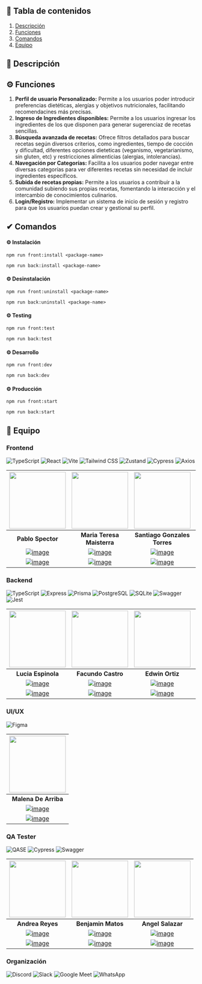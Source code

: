 ## **📑 Tabla de contenidos**
1. [Descripción](#-descripción)
2. [Funciones](#-funciones)
3. [Comandos](#-comandos)
4. [Equipo](#-equipo)

## **📝 Descripción**

## **⚙ Funciones**
1. **Perfil de usuario Personalizado:** Permite a los usuarios poder introducir preferencias dietéticas, alergías y objetivos nutricionales, facilitando recomendacines más precisas.
2. **Ingreso de Ingredientes disponibles:** Permite a los usuarios ingresar los ingredientes de los que disponen para generar sugerenciaz de recetas sencillas.
3. **Búsqueda avanzada de recetas:** Ofrece filtros detallados para buscar recetas según diversos criterios, como ingredientes, tiempo de cocción y dificultad, diferentes opciones dieteticas (veganismo, vegetarianismo, sin gluten, etc) y restricciones alimenticias (alergias, intolerancias).
4. **Navegación por Categorías:** Facilita a los usuarios poder navegar entre diversas categorías para ver diferentes recetas sin necesidad de incluir ingredientes específicos.
5. **Subida de recetas propias:** Permite a los usuarios a contribuir a la comunidad subiendo sus propias recetas, fomentando la interacción y el intercambio de conocimientos culinarios.
6. **Login/Registro:** Implementar un sistema de inicio de sesión y registro para que los usuarios puedan crear y gestional su perfil.


## **✔ Comandos**
#### ⚙ Instalación
```
npm run front:install <package-name>
```
```
npm run back:install <package-name>
```
#### ⚙ Desinstalación
```
npm run front:uninstall <package-name>
```
```
npm run back:uninstall <package-name>
```
#### ⚙ Testing
```
npm run front:test
```
```
npm run back:test
```
#### ⚙ Desarrollo
```
npm run front:dev
```
```
npm run back:dev
```
#### ⚙ Producción
```
npm run front:start
```
```
npm run back:start
```
## **👥 Equipo**
### **Frontend**
![TypeScript](https://img.shields.io/badge/TypeScript-blue.svg?style=for-the-badge&logo=TypeScript&logoColor=white)
![React](https://img.shields.io/badge/React-149eca?style=for-the-badge&logo=react&logoColor=fff)
![Vite](https://img.shields.io/badge/Vite-646CFF?style=for-the-badge&logo=Vite&logoColor=white)
![Tailwind CSS](https://img.shields.io/badge/Tailwind_CSS-38B2AC?style=for-the-badge&logo=tailwind-css&logoColor=white)
![Zustand](https://img.shields.io/badge/Zustand-orange.svg?style=for-the-badge&logoColor=white)
![Cypress](https://img.shields.io/badge/-Cypress-green?&style=for-the-badge&logo=cypress&logoColor=white)
![Axios](https://img.shields.io/badge/-Axios-6b4996?&style=for-the-badge&logo=axios&logoColor=white)

|<img src="https://avatars.githubusercontent.com/u/40707996?v=4" width="150px"/>|<img src="https://avatars.githubusercontent.com/u/128553636?v=4" width="150px"/>|<img src="https://avatars.githubusercontent.com/u/102869200?v=4" width="150px"/>|<img src="https://avatars.githubusercontent.com/u/99541983?v=4" width="150px"/>|<img src="https://avatars.githubusercontent.com/u/43822147?v=4" width="150px"/>|
| :------------: | :------------: | :------------: | :------------: |  :------------: |
|**Pablo Spector**|**Maria Teresa Maisterra**|**Santiago Gonzales Torres**|**Milton Pulido**|**Jorge Galleguillos**|
|[![image](https://img.shields.io/badge/linkedin%20-%230077B5.svg?&style=for-the-badge&logo=linkedin&logoColor=white)](https://www.linkedin.com/in/pablo-spector/)|[![image](https://img.shields.io/badge/linkedin%20-%230077B5.svg?&style=for-the-badge&logo=linkedin&logoColor=white)](http://www.linkedin.com/in/mariateresamaisterra)|[![image](https://img.shields.io/badge/linkedin%20-%230077B5.svg?&style=for-the-badge&logo=linkedin&logoColor=white)](https://www.linkedin.com/in/santiagogonzalez0892/)|[![image](https://img.shields.io/badge/linkedin%20-%230077B5.svg?&style=for-the-badge&logo=linkedin&logoColor=white)](https://www.linkedin.com/in/milton-pulido-mendieta-76b66a21a/)|[![image](https://img.shields.io/badge/linkedin%20-%230077B5.svg?&style=for-the-badge&logo=linkedin&logoColor=white)](https://www.linkedin.com/in/jorge-galleguillos-pereira-00b038151/)|
|[![image](https://img.shields.io/badge/github-%23121011.svg?&style=for-the-badge&logo=github&logoColor=white)](https://github.com/PabloElectricista)|[![image](https://img.shields.io/badge/github-%23121011.svg?&style=for-the-badge&logo=github&logoColor=white)](https://github.com/mtmaisterra)|[![image](https://img.shields.io/badge/github-%23121011.svg?&style=for-the-badge&logo=github&logoColor=white)](https://github.com/SantiagoGonzalez0892)|[![image](https://img.shields.io/badge/github-%23121011.svg?&style=for-the-badge&logo=github&logoColor=white)](https://github.com/Milt-ONfire)|[![image](https://img.shields.io/badge/github-%23121011.svg?&style=for-the-badge&logo=github&logoColor=white)](https://github.com/jgp1998)|

### **Backend**
![TypeScript](https://img.shields.io/badge/TypeScript-blue.svg?style=for-the-badge&logo=TypeScript&logoColor=white)
![Express](https://img.shields.io/badge/Express%20js-000000?style=for-the-badge&logo=express&logoColor=white)
![Prisma](https://img.shields.io/badge/Prisma-3982CE?style=for-the-badge&logo=Prisma&logoColor=white)
![PostgreSQL](https://img.shields.io/badge/postgresql-4169e1?style=for-the-badge&logo=postgresql&logoColor=white)
![SQLite](https://img.shields.io/badge/SQLite-003B57?style=for-the-badge&logo=sqlite&logoColor=white)
![Swagger](https://img.shields.io/badge/-Swagger-%23Clojure?style=for-the-badge&logo=swagger&logoColor=white)
![Jest](https://img.shields.io/badge/-Jest-%23Clojure?style=for-the-badge&logo=jest&logoColor=white) 

|<img src="https://avatars.githubusercontent.com/u/70167254?v=4" width="150px"/>|<img src="https://avatars.githubusercontent.com/u/123614305?v=4" width="150px"/>|<img src="https://avatars.githubusercontent.com/u/82191164?v=4" width="150px"/>|<img src="https://avatars.githubusercontent.com/u/109211800?v=4" width="150px"/>|<img src="https://avatars.githubusercontent.com/u/75045716?v=4" width="150px"/>|<img src="https://avatars.githubusercontent.com/u/144186445?v=4" width="150px"/>|
| :------------: | :------------: | :------------: | :------------: |  :------------: |  :------------: |
|**Lucia Espinola**|**Facundo Castro**|**Edwin Ortiz**|**Erich Armijo**|**Billy Campagnoli**|**Rafael García**|
|[![image](https://img.shields.io/badge/linkedin%20-%230077B5.svg?&style=for-the-badge&logo=linkedin&logoColor=white)](https://www.linkedin.com/in/laura-espindola-12a7451b7/)|[![image](https://img.shields.io/badge/linkedin%20-%230077B5.svg?&style=for-the-badge&logo=linkedin&logoColor=white)](https://www.linkedin.com/in/facundo-castro-87b864234/)|[![image](https://img.shields.io/badge/linkedin%20-%230077B5.svg?&style=for-the-badge&logo=linkedin&logoColor=white)](https://www.linkedin.com/in/edarcode/)|[![image](https://img.shields.io/badge/linkedin%20-%230077B5.svg?&style=for-the-badge&logo=linkedin&logoColor=white)](https://www.linkedin.com/in/erich-armijo/)|[![image](https://img.shields.io/badge/linkedin%20-%230077B5.svg?&style=for-the-badge&logo=linkedin&logoColor=white)](https://www.linkedin.com/in/billy-campagnoli-221621223/)|[![image](https://img.shields.io/badge/linkedin%20-%230077B5.svg?&style=for-the-badge&logo=linkedin&logoColor=white)](https://www.linkedin.com/in/rafael-garcia-03b320176/)|
|[![image](https://img.shields.io/badge/github-%23121011.svg?&style=for-the-badge&logo=github&logoColor=white)](https://github.com/Luli-espindola)|[![image](https://img.shields.io/badge/github-%23121011.svg?&style=for-the-badge&logo=github&logoColor=white)](https://github.com/schweigenderFlugel)|[![image](https://img.shields.io/badge/github-%23121011.svg?&style=for-the-badge&logo=github&logoColor=white)](https://github.com/edarcode)|[![image](https://img.shields.io/badge/github-%23121011.svg?&style=for-the-badge&logo=github&logoColor=white)](https://github.com/HandxLock)|[![image](https://img.shields.io/badge/github-%23121011.svg?&style=for-the-badge&logo=github&logoColor=white)](https://github.com/Bfix40)|[![image](https://img.shields.io/badge/github-%23121011.svg?&style=for-the-badge&logo=github&logoColor=white)](https://github.com/rafaelgm08)|

### UI/UX
![Figma](https://img.shields.io/badge/Figma-F24E1E?style=for-the-badge&logo=figma&logoColor=white)

|<img src="https://avatars.githubusercontent.com/u/178940010?v=4" width="150px" />|
| :------------: |
|**Malena De Arriba**|
|[![image](https://img.shields.io/badge/linkedin%20-%230077B5.svg?&style=for-the-badge&logo=linkedin&logoColor=white)](https://www.linkedin.com/in/malena-de-arriba/)|
|[![image](https://img.shields.io/badge/github-%23121011.svg?&style=for-the-badge&logo=github&logoColor=white)](https://github.com/maleducat)|

### QA Tester
![QASE](https://img.shields.io/badge/-Qase-4F46DC?style=for-the-badge&logo=qase&logoColor=white)
![Cypress](https://img.shields.io/badge/-Cypress-green?&style=for-the-badge&logo=cypress&logoColor=white)
![Swagger](https://img.shields.io/badge/-Swagger-%23Clojure?style=for-the-badge&logo=swagger&logoColor=white) 


|<img src="https://avatars.githubusercontent.com/u/179543556?v=4" width="150px" />|<img src="https://avatars.githubusercontent.com/u/68254986?v=4" width="150px" />|<img src="https://avatars.githubusercontent.com/u/140128799?v=4" width="150px" />|
| :------------: | :------------: | :------------: |
|**Andrea Reyes**|**Benjamin Matos**|**Angel Salazar**|
|[![image](https://img.shields.io/badge/linkedin%20-%230077B5.svg?&style=for-the-badge&logo=linkedin&logoColor=white)](https://www.linkedin.com/in/andreavanessareyesqa)|[![image](https://img.shields.io/badge/linkedin%20-%230077B5.svg?&style=for-the-badge&logo=linkedin&logoColor=white)](https://www.linkedin.com/in/benjaminmatosvega)|[![image](https://img.shields.io/badge/linkedin%20-%230077B5.svg?&style=for-the-badge&logo=linkedin&logoColor=white)](https://www.linkedin.com/in/angel-salazar-maylle-36236b198/)|
|[![image](https://img.shields.io/badge/github-%23121011.svg?&style=for-the-badge&logo=github&logoColor=white)](https://github.com/Andreavnssa)|[![image](https://img.shields.io/badge/github-%23121011.svg?&style=for-the-badge&logo=github&logoColor=white)](https://github.com/Benniaminomv)|[![image](https://img.shields.io/badge/github-%23121011.svg?&style=for-the-badge&logo=github&logoColor=white)](https://github.com/Angelzaki)|

### Organización
![Discord](https://img.shields.io/badge/-Discord-6b4996?style=for-the-badge&logo=discord&logoColor=white)
![Slack](https://img.shields.io/badge/-Slack-a53dc3?style=for-the-badge&logo=slack&logoColor=white)
![Google Meet](https://img.shields.io/badge/-GoogleMeet-orange?style=for-the-badge&logo=google-meet&logoColor=white)
![WhatsApp](https://img.shields.io/badge/-WhatsApp-43b939?style=for-the-badge&logo=whatsapp&logoColor=white) 